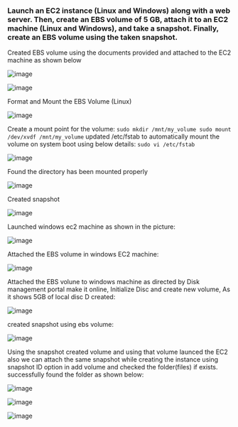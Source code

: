 ### Launch an EC2 instance (Linux and Windows) along with a web server. Then, create an EBS volume of 5 GB, attach it to an EC2 machine (Linux and Windows), and take a snapshot. Finally, create an EBS volume using the taken snapshot.

Created EBS volume using the documents provided and attached to the EC2 machine as shown below

![image](https://github.com/Surya-hu/AWS_tasks/assets/119995742/3f5b8d74-7e72-4c01-b266-1f7c23ffca6b)


![image](https://github.com/Surya-hu/AWS_tasks/assets/119995742/78437840-4258-4b77-99ee-087f226adb5d)

Format and Mount the EBS Volume (Linux)

![image](https://github.com/Surya-hu/AWS_tasks/assets/119995742/bf5fb9fe-6272-4bc5-b40e-7fbaf811f2f1)

Create a mount point for the volume:
`sudo mkdir /mnt/my_volume
sudo mount /dev/xvdf /mnt/my_volume`
updated /etc/fstab to automatically mount the volume on system boot using below details:
`sudo vi /etc/fstab`

![image](https://github.com/Surya-hu/AWS_tasks/assets/119995742/254ebb26-990d-4b80-85bc-3e62e6d56449)

Found the directory has been mounted properly

![image](https://github.com/Surya-hu/AWS_tasks/assets/119995742/17fe5081-4725-4453-ab47-abfba1157207)

Created snapshot

![image](https://github.com/Surya-hu/AWS_tasks/assets/119995742/ee28c66c-70c0-4c16-ba9b-51005ac60abb)

Launched windows ec2 machine as shown in the picture:

![image](https://github.com/Surya-hu/AWS_tasks/assets/119995742/cfeb02f7-29cd-4a22-8d06-5c0ab66c7315)

Attached the EBS volume in windows EC2 machine:

![image](https://github.com/Surya-hu/AWS_tasks/assets/119995742/86a7ed16-c785-4a0f-80bf-63af06161c85)

Attached the EBS volune to windows machine as directed by Disk management portal make it online, Initialize Disc and create new volume, As it shows 5GB of local disc D created:

![image](https://github.com/Surya-hu/AWS_tasks/assets/119995742/7db7b804-aa1a-4389-b4b2-1bf64e4a34b1)

created snapshot using ebs volume:

![image](https://github.com/Surya-hu/AWS_tasks/assets/119995742/982dcb34-7e08-4910-b78c-540a5dd8d4cb)

Using the snapshot created volume and using that volume launced the EC2 also we can attach the same snapshot while creating the instance using snapshot ID option in add volume and checked the folder(files) if exists. successfully found the folder as shown below:

![image](https://github.com/Surya-hu/AWS_tasks/assets/119995742/2bd2ce82-852c-437a-860b-6deaf4e124f8)


![image](https://github.com/Surya-hu/AWS_tasks/assets/119995742/810c27dc-e19c-4ab1-8f21-a2a24bd1ccde)


![image](https://github.com/Surya-hu/AWS_tasks/assets/119995742/a553ed26-7094-445d-8773-dd3509088284)
